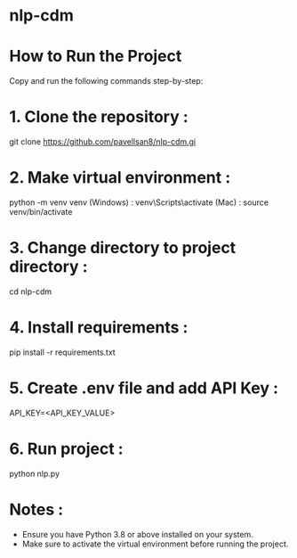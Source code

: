 # nlp-cdm

# How to Run the Project
Copy and run the following commands step-by-step:

# 1. Clone the repository : 
git clone https://github.com/pavellsan8/nlp-cdm.gi

# 2. Make virtual environment : 
python -m venv venv
(Windows) : venv\Scripts\activate
(Mac) : source venv/bin/activate

# 3. Change directory to project directory : 
cd nlp-cdm

# 4. Install requirements : 
pip install -r requirements.txt

# 5. Create .env file and add API Key :
API_KEY=<API_KEY_VALUE>

# 6. Run project :
python nlp.py

# Notes :
- Ensure you have Python 3.8 or above installed on your system.
- Make sure to activate the virtual environment before running the project.